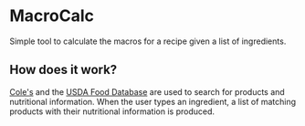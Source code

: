 # MacroCalc

Simple tool to calculate the macros for a recipe given a list of ingredients.

## How does it work?

[Cole's](https://coles.com.au) and the [USDA Food Database](https://fdc.nal.usda.gov) are used to
search for products and nutritional information. When the user types an ingredient, a list of
matching products with their nutritional information is produced.
